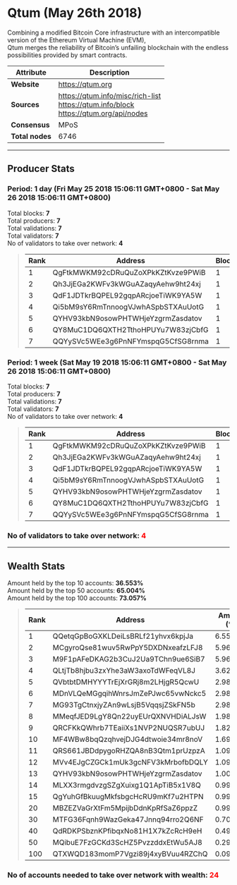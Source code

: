 # Qtum (May 26th 2018)
Combining a modified Bitcoin Core infrastructure with an intercompatible version of the Ethereum Virtual Machine (EVM),<br/>
Qtum merges the reliability of Bitcoin’s unfailing blockchain with the endless possibilities provided by smart contracts.<br/>

|Attribute|Description|
|---|---|
|**Website**|https://qtum.org|
|**Sources**|https://qtum.info/misc/rich-list<br/>https://qtum.info/block<br/>https://qtum.org/api/nodes|
|**Consensus**|MPoS|
|**Total nodes**|6746|

---
## Producer Stats
### Period: 1 day (Fri May 25 2018 15:06:11 GMT+0800 - Sat May 26 2018 15:06:11 GMT+0800)
Total blocks: **7**<br/>
Total producers: **7**<br/>
Total validations: **7**<br/>
Total validators: **7**<br/>
No of validators to take over network: **4**<br/>
> |Rank|Address|Blocks|
> |---|---|---|
> |1|QgFtkMWKM92cDRuQuZoXPkKZtKvze9PWiB|1|
> |2|Qh3JjEGa2KWFv3kWGuAZaqyAehw9ht24xj|1|
> |3|QdF1JDTkrBQPEL92gqpARcjoeTiWK9YA5W|1|
> |4|Qi5bM9sY6RmTnnoogVJwhASpbSTXAuUotG|1|
> |5|QYHV93kbN9osowPHTWHjeYzgrmZasdatov|1|
> |6|QY8MuC1DQ6QXTH2TthoHPUYu7W83zjCbfG|1|
> |7|QQYySVc5WEe3g6PnNFYmspqG5CfSG8rnma|1|

### Period: 1 week (Sat May 19 2018 15:06:11 GMT+0800 - Sat May 26 2018 15:06:11 GMT+0800)
Total blocks: **7**<br/>
Total producers: **7**<br/>
Total validations: **7**<br/>
Total validators: **7**<br/>
No of validators to take over network: **4**<br/>
> |Rank|Address|Blocks|
> |---|---|---|
> |1|QgFtkMWKM92cDRuQuZoXPkKZtKvze9PWiB|1|
> |2|Qh3JjEGa2KWFv3kWGuAZaqyAehw9ht24xj|1|
> |3|QdF1JDTkrBQPEL92gqpARcjoeTiWK9YA5W|1|
> |4|Qi5bM9sY6RmTnnoogVJwhASpbSTXAuUotG|1|
> |5|QYHV93kbN9osowPHTWHjeYzgrmZasdatov|1|
> |6|QY8MuC1DQ6QXTH2TthoHPUYu7W83zjCbfG|1|
> |7|QQYySVc5WEe3g6PnNFYmspqG5CfSG8rnma|1|

### **No of validators to take over network: <span style="color:red">4</span>**

---
## Wealth Stats
Amount held by the top 10 accounts: **36.553%**<br/>
Amount held by the top 50 accounts: **65.004%**<br/>
Amount held by the top 100 accounts: **73.057%**<br/>
> |Rank|Address|Amount (%)|
> |---|---|---|
> |1|QQetqGpBoGXKLDeiLsBRLf21yhvx6kpjJa|6.5523|
> |2|MCgyroQse81wuv5RwPpY5DXDNxeafzLFJ8|5.9629|
> |3|M9F1pAFeDKAG2b3CuJ2Ua9TChn9ue6SiB7|5.9629|
> |4|QLtjTb8hjbu3zxYhe3aW3axoTdWFeqVL8J|3.6247|
> |5|QVbtbtDMHYYYTrEjXrGRj8m2LHjgR5QcwU|2.9824|
> |6|MDnVLQeMGgqihWnrsJmZePJwc65vwNckc5|2.9814|
> |7|MG93TgCtnxjyZAn9wLsjB5VqqsjZSkFN5b|2.9814|
> |8|MMeqfJED9LgY8Qn22uyEUrQXNVHDiALJsW|1.9876|
> |9|QRCFKkQWhrb7TEaiiXs1NVP2NUQSR7ubUJ|1.8270|
> |10|MF4WBw8bqQzqhvejDJG4dtwoie34mr8noV|1.6909|
> |11|QRS661JBDdpygoRHZQA8nB3Qtm1prUzpzA|1.0932|
> |12|MVv4EJgCZGCk1mUk3gcNFV3kMrbofbDQLY|1.0901|
> |13|QYHV93kbN9osowPHTWHjeYzgrmZasdatov|1.0069|
> |14|MLXX3rmgdvzgSZgXuixg1Q1ApTiB5x1V8Q|0.99380|
> |15|QgYuhGfBkuugMkfsbgcHcRU9mKf7u2HTPN|0.99380|
> |20|MBZEZVaGrXtFm5MpijbDdnKpRfSaZ6ppzZ|0.99380|
> |30|MTFG36Fqnh9WazGeka47Jnnq94rro2Q6NF|0.70220|
> |40|QdRDKPSbznKPfibqxNo81H1X7kZcRcH9eH|0.49690|
> |50|MQibuE7FzGCKd3ScHZ5PvzzddxEtWu5AJ8|0.29810|
> |100|QTXWQD183momP7Vgzi89j4xyBVuu4RZChQ|0.092800|

### **No of accounts needed to take over network with wealth: <span style="color:red">24</span>**
